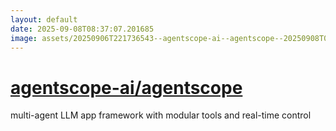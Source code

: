 ```yaml
---
layout: default
date: 2025-09-08T08:37:07.201685
image: assets/20250906T221736543--agentscope-ai--agentscope--20250908T065034808--cropped.png
---
```


# [agentscope-ai/agentscope](https://github.com/agentscope-ai/agentscope)

multi-agent LLM app framework with modular tools and real-time control
